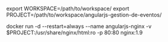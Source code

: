 export WORKSPACE=/path/to/workspace/
export PROJECT=/path/to/workspace/angularjs-gestion-de-eventos/

docker run -d --restart=always --name angularjs-nginx -v $PROJECT:/usr/share/nginx/html:ro -p 80:80 nginx:1.9
